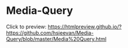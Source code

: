 # Media-Query
Click to preview: https://htmlpreview.github.io/?https://github.com/hsjeevan/Media-Query/blob/master/Media%20Query.html
